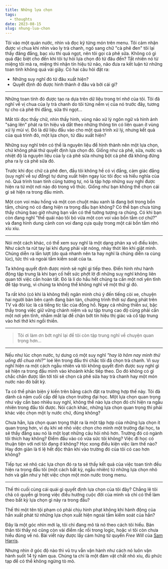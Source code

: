 ```yaml
---
title: Những lựa chọn
tags:
  - thoughts
date: 2023-08-15
slug: nhung-lua-chon
---
```

Tôi vào một quán nước, nhìn và đọc kỹ từng món trên menu. Tôi cảm nhận được vị chua khi nhìn vào ly trà chanh, ngó sang chữ "cà phê đen" tôi lại thấy đăng đắng, bạc xỉu thì quá ngọt, nên tôi gọi cà phê sữa.  Không có gì quá đặc biệt cho đến khi tôi tự hỏi lựa chọn đó từ đâu đến? Tất nhiên nó từ miệng tôi mà ra, miệng thì nhận tín hiệu từ não, não đưa ra kết luận từ những toan tính không quá vài giây. Có hai câu hỏi đặt ra:

* Những suy nghĩ đó từ đâu xuất hiện?
* Quyết định đó được hình thành ở đâu và bởi cái gì?

---

Những toan tính đó được tạo ra dựa trên dữ liệu trong trí nhớ của tôi. Tôi đã nghĩ về vị chua của ly trà chanh do tôi từng nếm vị của nó trước đây, tương tự cho cà phê thì đắng, sữa thì ngọt...

Mắt tôi đọc thấy chữ, nhìn thấy hình, vùng não xử lý ngôn ngữ và hình ảnh "sáng lên" phát ra tín hiệu và dắt theo những thông tin có liên quan ở vùng xử lý mùi vị. Đó là dữ liệu đầu vào cho một quá trình xử lý, nhưng kết quả của quá trình đó, một lựa chọn, từ đâu xuất hiện?

Những suy nghĩ trên có thể là nguyên liệu để hình thành nên một lựa chọn, chứ không phải thứ quyết định lựa chọn đó. Giống như cà phê, sữa, nước và nhiệt độ là  nguyên liệu của ly cà phê sữa nhưng bột cà phê đã không đứng pha ra ly cà phê sữa đó.

Trước khi đọc chữ cà phê đen, đầu tôi không hề có vị đắng, cảm giác đắng (suy nghĩ về sự _đắng_) tự dưng xuất hiện ngay lúc tôi đọc và hiểu nghĩa của nó. Quá trình toan tính cũng tương tự, nó là tập hợp những suy nghĩ được hiện ra từ một nơi nào đó trong vô thức. Giống như bạn không thể chọn cái gì sẽ hiện ra trong đầu mình.

Một con voi màu hồng và một con chuột màu xanh lá đang bơi trong bồn tắm, chúng nó có đang hiện ra trong đầu bạn không? Có thể bạn chưa từng thấy chúng bao giờ nhưng bạn vẫn có thể tưởng tượng ra chúng. Có khi bạn còn đang nghĩ "thế quái nào tôi bỏ vừa một con voi vào bồn tắm cơ chứ?" và đang hình dung cảnh con voi đang cựa quậy trong một cái bồn tắm nhỏ xíu xiu.

---

Nói một cách khác, có thể xem suy nghĩ là một dạng phản xạ vô điều kiện. Như cách ta rút tay lại khi đụng phải vật nóng, nhảy thót lên khi giật mình. Chúng diễn ra lần lượt (do quá nhanh nên ta hay nghĩ là chúng diễn ra cùng lúc), tức thì và ngoài tầm kiểm soát của ta.

Ta không quyết định được mình sẽ nghĩ gì tiếp theo. Điển hình như hành động tập trung là khi bạn cố hết sức phớt lờ đi những suy nghĩ không liên quan tới việc cần hoàn tất. Đó là lí do hầu hết chúng ta cần một nơi yên tĩnh để tập trung, vì chúng ta không thể không nghĩ về một thứ gì đó.

Ta rất khó (có khi là không thể) ngăn mình chú ý đến tiếng còi xe, chuyện hai người bàn bên cạnh đang bàn tán, chương trình thời sự đang phát trên TV và đôi lúc là cả tiếng tíc tắc của đồng hồ. Ngay cả những thiền sư, bậc thầy trong việc giữ vững chánh niệm và sự tập trung cao độ cũng phải cần một nơi yên tĩnh, nhắm mắt lại để chặn bớt tín hiệu thị giác và cố tập trung vào hơi thở khi ngồi thiền.

---

> Tôi ơi làm ơn bớt nghĩ lại để tôi còn tập trung nghĩ về chuyện quan trọng hơn...

---

Nếu như lúc chọn nước, tự dưng có một suy nghĩ _"hay là hôm nay mình thử uống đồ chua nhỉ?"_ loé lên trong đầu thì chắc tôi đã chọn trà chanh. Vì suy nghĩ hiện ra một cách ngẫu nhiên và tôi không quyết định được suy nghĩ gì sẽ hiện ra trong đầu mình vào khoảnh khắc tiếp theo. Do đó không có gì chắc chắn được lần tới tôi sẽ chọn cà phê sữa hay trà chanh hay một món nước nào đó bất kỳ.

Ta có thể phản biện ý kiến trên bằng cách đặt ra trường hợp thế này. Tôi đã dành cả năm cuối cấp để lựa chọn trường đại học. Một lựa chọn quan trọng như vậy cần bao nhiêu suy nghĩ, không thể nào lựa chọn đó chỉ hiện ra ngẫu nhiên trong đầu tôi được. Nói cách khác, những lựa chọn quan trọng thì phải khác việc chọn một ly nước chứ, đúng không?

Chưa hẳn, lựa chọn quan trọng thật ra là một tập hợp của những lựa chọn ít quan trọng hơn, ví dụ khi xé nhỏ việc chọn cho mình một trường đại học, ta sẽ thấy đằng sau nó là một loạt những câu hỏi nhỏ hơn. Trường đó có ngành tôi thích hay không? Điểm đầu vào có vừa sức tôi không? Việc đi học có thuận tiện với nơi tôi đang ở không? Học xong điều kiện việc làm thế nào? Hay đơn giản là tỉ lệ hết độc thân khi vào trường đó của tôi có cao hơn không?

Tiếp tục xé nhỏ các lựa chọn đó ra ta sẽ thấy kết quả của việc toan tính đều hiện ra trong đầu tôi (một cách bất kỳ, ngẫu nhiên) từ những lựa chọn nhỏ hơn và gần như y hệt việc chọn một món nước trong menu.

---

Thế thì cuối cùng cái quái gì quyết định lựa chọn của tôi đây? Chẳng lẽ tôi chả có quyền gì trong việc điều hướng cuộc đời của mình và chỉ có thể làm theo bất kỳ lựa chọn gì nảy ra trong đầu?

Thế thì một tên tội phạm có phải chịu hình phạt không  khi hành động của hắn xuất phát từ những lựa chọn xuất hiện ngoài tầm kiểm soát của hắn?

Đây là một góc nhìn mới lạ, tôi chỉ đang mô tả nó theo cách tôi hiểu. Bản thân tôi thấy nó cũng còn vài điểm rắc rối trong logic, hoặc vì tôi còn chưa hiểu đúng về nó. Bài viết này được lấy cảm hứng từ quyển _Free Will_ của [Sam Harris](https://www.samharris.org/).

Nhưng nhìn ở góc độ nào thì vũ trụ vẫn vận hành như cách nó luôn vận hành suốt 14 tỷ năm qua. Chúng ta chỉ là một đám vật chất nhỏ xíu, đủ phức tạp để có thể không ngừng tò mò.
